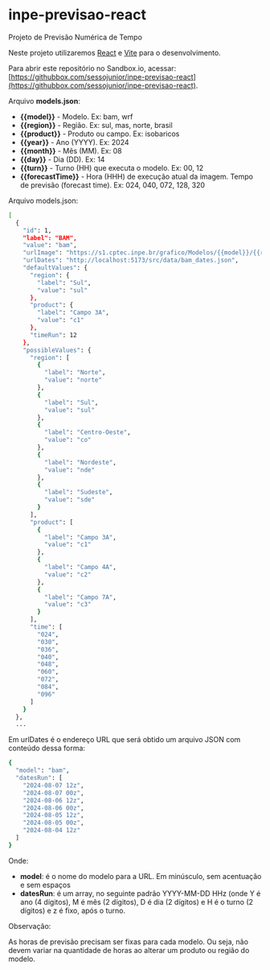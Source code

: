 # inpe-previsao-react

Projeto de Previsão Numérica de Tempo

Neste projeto utilizaremos [React](https://react.dev/) e [Vite](https://vitejs.dev/) para o desenvolvimento.

Para abrir este repositório no Sandbox.io, acessar: [https://githubbox.com/sessojunior/inpe-previsao-react](https://githubbox.com/sessojunior/inpe-previsao-react).

Arquivo **models.json**:

- **{{model}}** - Modelo. Ex: bam, wrf
- **{{region}}** - Região. Ex: sul, mas, norte, brasil
- **{{product}}** - Produto ou campo. Ex: isobaricos
- **{{year}}** - Ano (YYYY). Ex: 2024
- **{{month}}** - Mês (MM). Ex: 08
- **{{day}}** - Dia (DD). Ex: 14
- **{{turn}}** - Turno (HH) que executa o modelo. Ex: 00, 12
- **{{forecastTime}}** - Hora (HHH) de execução atual da imagem. Tempo de previsão (forecast time). Ex: 024, 040, 072, 128, 320

Arquivo models.json:

```bash
[
  {
    "id": 1,
    "label": "BAM",
    "value": "bam",
    "urlImage": "https://s1.cptec.inpe.br/grafico/Modelos/{{model}}/{{region}}/{{product}}/{{year}}/{{month}}/{{day}}/{{turn}}/modelo_{{forecastTime}}h_glo_{{year}}{{month}}{{day}}{{turn}}Z.png",
    "urlDates": "http://localhost:5173/src/data/bam_dates.json",
    "defaultValues": {
      "region": {
        "label": "Sul",
        "value": "sul"
      },
      "product": {
        "label": "Campo 3A",
        "value": "c1"
      },
      "timeRun": 12
    },
    "possibleValues": {
      "region": [
        {
          "label": "Norte",
          "value": "norte"
        },
        {
          "label": "Sul",
          "value": "sul"
        },
        {
          "label": "Centro-Oeste",
          "value": "co"
        },
        {
          "label": "Nordeste",
          "value": "nde"
        },
        {
          "label": "Sudeste",
          "value": "sde"
        }
      ],
      "product": [
        {
          "label": "Campo 3A",
          "value": "c1"
        },
        {
          "label": "Campo 4A",
          "value": "c2"
        },
        {
          "label": "Campo 7A",
          "value": "c3"
        }
      ],
      "time": [
        "024",
        "030",
        "036",
        "040",
        "048",
        "060",
        "072",
        "084",
        "096"
      ]
    }
  },
  ...
```

Em urlDates é o endereço URL que será obtido um arquivo JSON com conteúdo dessa forma:

```bash
{
  "model": "bam",
  "datesRun": [
    "2024-08-07 12z",
    "2024-08-07 00z",
    "2024-08-06 12z",
    "2024-08-06 00z",
    "2024-08-05 12z",
    "2024-08-05 00z",
    "2024-08-04 12z"
  ]
}
```

Onde:

- **model**: é o nome do modelo para a URL. Em minúsculo, sem acentuação e sem espaços
- **datesRun**: é um array, no seguinte padrão YYYY-MM-DD HHz (onde Y é ano (4 dígitos), M é mês (2 dígitos), D é dia (2 dígitos) e H é o turno (2 dígitos) e z é fixo, após o turno.

Observação:

As horas de previsão precisam ser fixas para cada modelo. Ou seja, não devem variar na quantidade de horas ao alterar um produto ou região do modelo.
